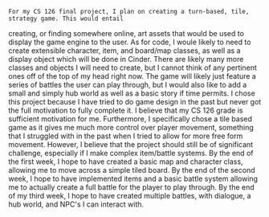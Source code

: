 	For my CS 126 final project, I plan on creating a turn-based, tile, strategy game. This would entail
creating, or finding somewhere online, art assets that would be used to display the game engine to the 
user. As for code, I woule likely to need to create extensible character, item, and board/map classes, as 
well as a display object which will be done in Cinder. There are likely many more classes and objects I 
will need to create, but I cannot think of any pertinent ones off of the top of my head right now. The 
game will likely just feature a series of battles the user can play through, but I would also like to add
a small and simply hub world as well as a basic story if time permits. 
	I chose this project because I have tried to do game design in the past but never got the full motivation
to fully complete it. I believe that my CS 126 grade is sufficient motivation for me. Furthermore, I specifically
chose a tile based game as it gives me much more control over player movement, something that I struggled with
in the past when I tried to allow for more free form movement. However, I believe that the project should still
be of significant challenge, especially if I make complex item/battle systems.
	By the end of the first week, I hope to have created a basic map and character class, allowing me to move
across a simple tiled board. By the end of the second week, I hope to have implemented items and a basic battle
system allowing me to actually create a full battle for the player to play through. By the end of my third week,
I hope to have created multiple battles, with dialogue, a hub world, and NPC's I can interact with.